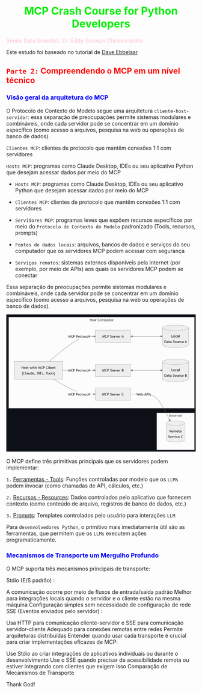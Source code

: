 # <h1 align="center"><font color="gree">MCP Crash Course for Python Developers</font></h1>

<font color="pink">Senior Data Scientist.: Dr. Eddy Giusepe Chirinos Isidro</font>

Este estudo foi baseado no tutorial de [Dave Ebbelaar]()


## <font color="red">`Parte 2:` Compreendendo o MCP em um nível técnico</font>

### <font color="blue">Visão geral da arquitetura do MCP</font>

O Protocolo de Contexto do Modelo segue uma arquitetura `cliente-host-servidor`: essa separação de preocupações permite sistemas modulares e combináveis, onde cada servidor pode se concentrar em um domínio específico (como acesso a arquivos, pesquisa na web ou operações de banco de dados).

`Clientes MCP`: clientes de protocolo que mantêm conexões 1:1 com servidores

`Hosts MCP`: programas como Claude Desktop, IDEs ou seu aplicativo Python que desejam acessar dados por meio do MCP
* `Hosts MCP`: programas como Claude Desktop, IDEs ou seu aplicativo Python que desejam acessar dados por meio do MCP

* `Clientes MCP`: clientes de protocolo que mantêm conexões 1:1 com servidores

* `Servidores MCP`: programas leves que expõem recursos específicos por meio do `Protocolo de Contexto do Modelo` padronizado (Tools, recursos, prompts)

* `Fontes de dados locais`: arquivos, bancos de dados e serviços do seu computador que os servidores MCP podem acessar com segurança

* `Serviços remotos`: sistemas externos disponíveis pela Internet (por exemplo, por meio de APIs) aos quais os servidores MCP podem se conectar

Essa separação de preocupações permite sistemas modulares e combináveis, onde cada servidor pode se concentrar em um domínio específico (como acesso a arquivos, pesquisa na web ou operações de banco de dados).


![](./print_mcp_1.png)


O MCP define três primitivas principais que os servidores podem implementar:

``1.`` [Ferramentas - Tools](https://modelcontextprotocol.io/docs/concepts/tools#python): Funções controladas por modelo que os ``LLMs`` podem invocar (como chamadas de API, cálculos, etc.)

``2.`` [Recursos - Resources](https://modelcontextprotocol.io/docs/concepts/resources#python): Dados controlados pelo aplicativo que fornecem contexto (como conteúdo de arquivo, registros de banco de dados, etc.)

``3.`` [Prompts](https://modelcontextprotocol.io/docs/concepts/prompts#python): Templates controlados pelo usuário para interações ``LLM``

Para ``desenvolvedores Python``, o primitivo mais imediatamente útil são as ferramentas, que permitem que os ``LLMs`` executem ações programaticamente.


### <font color="blue">Mecanismos de Transporte um Mergulho Profundo</font>

O MCP suporta três mecanismos principais de transporte:

Stdio (E/S padrão) :

A comunicação ocorre por meio de fluxos de entrada/saída padrão
Melhor para integrações locais quando o servidor e o cliente estão na mesma máquina
Configuração simples sem necessidade de configuração de rede
SSE (Eventos enviados pelo servidor) :

Usa HTTP para comunicação cliente-servidor e SSE para comunicação servidor-cliente
Adequado para conexões remotas entre redes
Permite arquiteturas distribuídas
Entender quando usar cada transporte é crucial para criar implementações eficazes de MCP:

Use Stdio ao criar integrações de aplicativos individuais ou durante o desenvolvimento
Use o SSE quando precisar de acessibilidade remota ou estiver integrando com clientes que exigem isso
Comparação de Mecanismos de Transporte
































Thank God!
